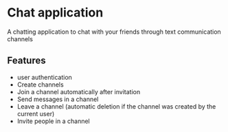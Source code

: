 # Chat application

A chatting application to chat with your friends through text communication channels

## Features
- user authentication
- Create channels
- Join a channel automatically after invitation
- Send messages in a channel
- Leave a channel (automatic deletion if the channel was created by the current user)
- Invite people in a channel
